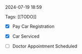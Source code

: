 
2024-07-19 18:59

Tags: [[TODO]]

- [x] Pay Car Registration
- [x] Car Serviced
- [ ] Doctor Appointment Scheduled

